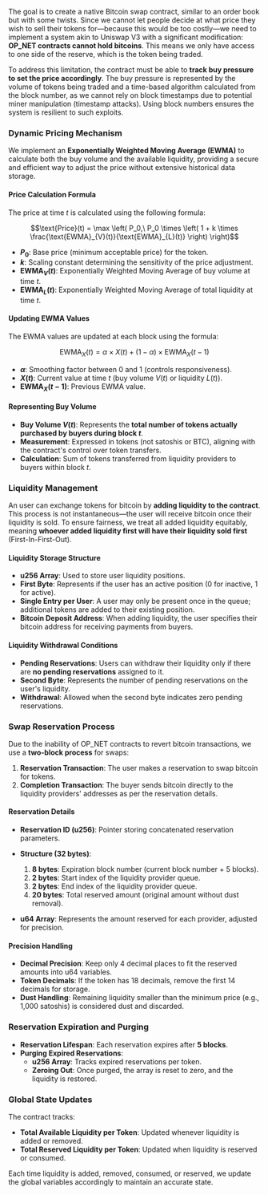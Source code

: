 The goal is to create a native Bitcoin swap contract, similar to an order book but with some twists. Since we cannot let
people decide at what price they wish to sell their tokens for—because this would be too costly—we need to implement a
system akin to Uniswap V3 with a significant modification: **OP_NET contracts cannot hold bitcoins**. This means we only
have access to one side of the reserve, which is the token being traded.

To address this limitation, the contract must be able to **track buy pressure to set the price accordingly**. The buy
pressure is represented by the volume of tokens being traded and a time-based algorithm calculated from the block
number, as we cannot rely on block timestamps due to potential miner manipulation (timestamp attacks). Using block
numbers ensures the system is resilient to such exploits.

### **Dynamic Pricing Mechanism**

We implement an **Exponentially Weighted Moving Average (EWMA)** to calculate both the buy volume and the available
liquidity, providing a secure and efficient way to adjust the price without extensive historical data storage.

#### **Price Calculation Formula**

The price at time $t$ is calculated using the following formula:

```math
\text{Price}(t) = \max \left( 
    P_0,\ 
    P_0 \times \left( 
        1 + k \times \frac{\text{EWMA}_{V}(t)}{\text{EWMA}_{L}(t)} 
    \right) 
\right)
```

- **$P_0$**: Base price (minimum acceptable price) for the token.
- **$k$**: Scaling constant determining the sensitivity of the price adjustment.
- **$\text{EWMA}_{V}(t)$**: Exponentially Weighted Moving Average of buy volume at time $t$.
- **$\text{EWMA}_{L}(t)$**: Exponentially Weighted Moving Average of total liquidity at time $t$.

#### **Updating EWMA Values**

The EWMA values are updated at each block using the formula:

```math
\text{EWMA}_{X}(t) = \alpha \times X(t) + (1 - \alpha) \times \text{EWMA}_{X}(t - 1)
```

- **$\alpha$**: Smoothing factor between 0 and 1 (controls responsiveness).
- **$X(t)$**: Current value at time $t$ (buy volume $V(t)$ or liquidity $L(t)$).
- **$\text{EWMA}_{X}(t - 1)$**: Previous EWMA value.

#### **Representing Buy Volume**

- **Buy Volume $V(t)$**: Represents the **total number of tokens actually purchased by buyers during block $t$**.
- **Measurement**: Expressed in tokens (not satoshis or BTC), aligning with the contract's control over token transfers.
- **Calculation**: Sum of tokens transferred from liquidity providers to buyers within block $t$.

### **Liquidity Management**

An user can exchange tokens for bitcoin by **adding liquidity to the contract**. This process is not instantaneous—the
user will receive bitcoin once their liquidity is sold. To ensure fairness, we treat all added liquidity equitably,
meaning **whoever added liquidity first will have their liquidity sold first** (First-In-First-Out).

#### **Liquidity Storage Structure**

- **u256 Array**: Used to store user liquidity positions.
- **First Byte**: Represents if the user has an active position (0 for inactive, 1 for active).
- **Single Entry per User**: A user may only be present once in the queue; additional tokens are added to their existing
  position.
- **Bitcoin Deposit Address**: When adding liquidity, the user specifies their bitcoin address for receiving payments
  from buyers.

#### **Liquidity Withdrawal Conditions**

- **Pending Reservations**: Users can withdraw their liquidity only if there are **no pending reservations** assigned to
  it.
- **Second Byte**: Represents the number of pending reservations on the user's liquidity.
- **Withdrawal**: Allowed when the second byte indicates zero pending reservations.

### **Swap Reservation Process**

Due to the inability of OP_NET contracts to revert bitcoin transactions, we use a **two-block process** for swaps:

1. **Reservation Transaction**: The user makes a reservation to swap bitcoin for tokens.
2. **Completion Transaction**: The buyer sends bitcoin directly to the liquidity providers' addresses as per the
   reservation details.

#### **Reservation Details**

- **Reservation ID (u256)**: Pointer storing concatenated reservation parameters.
- **Structure (32 bytes)**:
    1. **8 bytes**: Expiration block number (current block number + 5 blocks).
    2. **2 bytes**: Start index of the liquidity provider queue.
    3. **2 bytes**: End index of the liquidity provider queue.
    4. **20 bytes**: Total reserved amount (original amount without dust removal).

- **u64 Array**: Represents the amount reserved for each provider, adjusted for precision.

#### **Precision Handling**

- **Decimal Precision**: Keep only 4 decimal places to fit the reserved amounts into u64 variables.
- **Token Decimals**: If the token has 18 decimals, remove the first 14 decimals for storage.
- **Dust Handling**: Remaining liquidity smaller than the minimum price (e.g., 1,000 satoshis) is considered dust and
  discarded.

### **Reservation Expiration and Purging**

- **Reservation Lifespan**: Each reservation expires after **5 blocks**.
- **Purging Expired Reservations**:
    - **u256 Array**: Tracks expired reservations per token.
    - **Zeroing Out**: Once purged, the array is reset to zero, and the liquidity is restored.

### **Global State Updates**

The contract tracks:

- **Total Available Liquidity per Token**: Updated whenever liquidity is added or removed.
- **Total Reserved Liquidity per Token**: Updated when liquidity is reserved or consumed.

Each time liquidity is added, removed, consumed, or reserved, we update the global variables accordingly to maintain an
accurate state.
